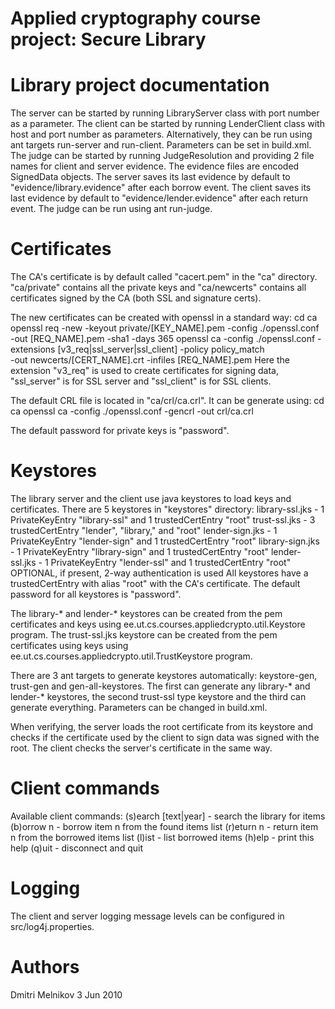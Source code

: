 Applied cryptography course project: Secure Library
===
Library project documentation
===
The server can be started by running LibraryServer class with port number as a parameter.
The client can be started by running LenderClient class with host and port number as parameters.
Alternatively, they can be run using ant targets run-server and run-client. Parameters can
be set in build.xml.
The judge can be started by running JudgeResolution and providing 2 file names for client and
server evidence. The evidence files are encoded SignedData objects. The server saves its 
last evidence by default to "evidence/library.evidence" after each borrow event. The client 
saves its last evidence by default  to "evidence/lender.evidence" after each return event.
The judge can be run using ant run-judge.

Certificates
===
The CA's certificate is by default called "cacert.pem" in the "ca" directory.
"ca/private" contains all the private keys and "ca/newcerts" contains all 
certificates signed by the CA (both SSL and signature certs).

The new certificates can be created with openssl in a standard way:
cd ca
openssl req -new -keyout private/[KEY_NAME].pem -config ./openssl.conf -out [REQ_NAME].pem -sha1 -days 365
openssl ca -config ./openssl.conf -extensions [v3_req|ssl_server|ssl_client] -policy policy_match \
        -out newcerts/[CERT_NAME].crt -infiles [REQ_NAME].pem
Here the extension "v3_req" is used to create certificates for signing data, 
"ssl_server" is for SSL server and "ssl_client" is for SSL clients. 

The default CRL file is located in "ca/crl/ca.crl". It can be generate using:
cd ca
openssl ca -config ./openssl.conf -gencrl -out crl/ca.crl

The default password for private keys is "password".

Keystores
===
The library server and the client use java keystores to load keys and certificates.
There are 5 keystores in "keystores" directory:
library-ssl.jks		- 1 PrivateKeyEntry "library-ssl" and 1 trustedCertEntry "root"
trust-ssl.jks		- 3 trustedCertEntry "lender", "library," and "root"
lender-sign.jks		- 1 PrivateKeyEntry "lender-sign" and 1 trustedCertEntry "root"
library-sign.jks 	- 1 PrivateKeyEntry "library-sign" and 1 trustedCertEntry "root"
lender-ssl.jks		- 1 PrivateKeyEntry "lender-ssl" and 1 trustedCertEntry "root"
					  OPTIONAL, if present, 2-way authentication is used
All keystores have a trustedCertEntry with alias "root" with the CA's certificate. 
The default password for all keystores is "password".

The library-* and lender-* keystores can be created from the pem certificates and
keys using ee.ut.cs.courses.appliedcrypto.util.Keystore program. 
The trust-ssl.jks keystore can be created from the pem certificates using
keys using ee.ut.cs.courses.appliedcrypto.util.TrustKeystore program.

There are 3 ant targets to generate keystores automatically:
keystore-gen, trust-gen and gen-all-keystores.  The first can generate any
library-* and lender-* keystores, the second trust-ssl type keystore and the third can
generate everything. Parameters can be changed in build.xml.

When verifying, the server loads the root certificate from its keystore and checks if
the certificate used by the client to sign data was signed with the root. The client
checks the server's certificate in the same way.  

Client commands
===
Available client commands:
(s)earch [text|year] 	 - search the library for items
(b)orrow n           	 - borrow item n from the found items list
(r)eturn n           	 - return item n from the borrowed items list
(l)ist               	 - list borrowed items
(h)elp               	 - print this help
(q)uit               	 - disconnect and quit

Logging
===
The client and server logging message levels can be configured in src/log4j.properties.

Authors
===
Dmitri Melnikov
3 Jun 2010

